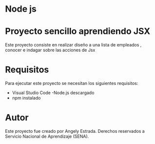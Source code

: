 # Node js 
# Proyecto sencillo aprendiendo JSX

Este proyecto consiste en realizar diseño a una lista de empleados , conocer e indagar sobre las acciones de Jsx


# Requisitos

Para ejecutar este proyecto se necesitan los siguientes requisitos:
- Visual Studio Code
 -Node.js descargado
- npm instalado 




# Autor

Este proyecto fue creado por Angely Estrada.
Derechos reservados a Servicio Nacional de Aprendizaje (SENA).


